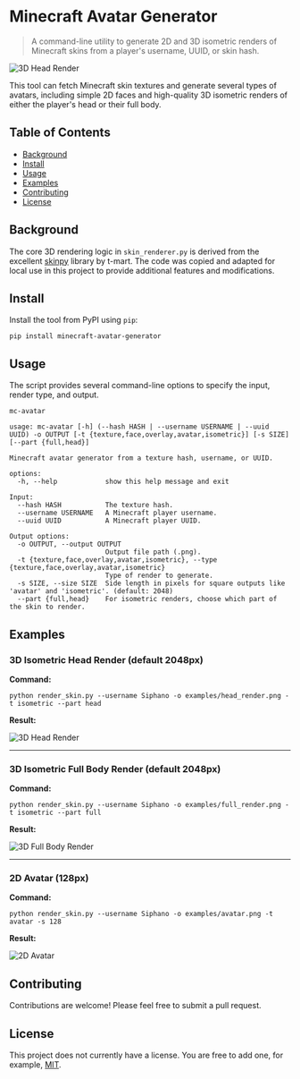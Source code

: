 # Minecraft Avatar Generator

> A command-line utility to generate 2D and 3D isometric renders of Minecraft skins from a player's username, UUID, or skin hash.

![3D Head Render](examples/head_render.png)

This tool can fetch Minecraft skin textures and generate several types of avatars, including simple 2D faces and high-quality 3D isometric renders of either the player's head or their full body.

## Table of Contents

- [Background](#background)
- [Install](#install)
- [Usage](#usage)
- [Examples](#examples)
- [Contributing](#contributing)
- [License](#license)

## Background

The core 3D rendering logic in `skin_renderer.py` is derived from the excellent [skinpy](https://github.com/t-mart/skinpy) library by t-mart. The code was copied and adapted for local use in this project to provide additional features and modifications.

## Install

Install the tool from PyPI using `pip`:

```shell
pip install minecraft-avatar-generator
```

## Usage

The script provides several command-line options to specify the input, render type, and output.

```shell
mc-avatar
```

```
usage: mc-avatar [-h] (--hash HASH | --username USERNAME | --uuid UUID) -o OUTPUT [-t {texture,face,overlay,avatar,isometric}] [-s SIZE] [--part {full,head}]

Minecraft avatar generator from a texture hash, username, or UUID.

options:
  -h, --help            show this help message and exit

Input:
  --hash HASH           The texture hash.
  --username USERNAME   A Minecraft player username.
  --uuid UUID           A Minecraft player UUID.

Output options:
  -o OUTPUT, --output OUTPUT
                        Output file path (.png).
  -t {texture,face,overlay,avatar,isometric}, --type {texture,face,overlay,avatar,isometric}
                        Type of render to generate.
  -s SIZE, --size SIZE  Side length in pixels for square outputs like 'avatar' and 'isometric'. (default: 2048)
  --part {full,head}    For isometric renders, choose which part of the skin to render.
```

## Examples

### 3D Isometric Head Render (default 2048px)

**Command:**
```shell
python render_skin.py --username Siphano -o examples/head_render.png -t isometric --part head
```

**Result:**

![3D Head Render](examples/head_render.png)

---

### 3D Isometric Full Body Render (default 2048px)

**Command:**
```shell
python render_skin.py --username Siphano -o examples/full_render.png -t isometric --part full
```

**Result:**

![3D Full Body Render](examples/full_render.png)

---

### 2D Avatar (128px)

**Command:**
```shell
python render_skin.py --username Siphano -o examples/avatar.png -t avatar -s 128
```

**Result:**

![2D Avatar](examples/avatar.png)

## Contributing

Contributions are welcome! Please feel free to submit a pull request.

## License

This project does not currently have a license. You are free to add one, for example, [MIT](https://choosealicense.com/licenses/mit/).
